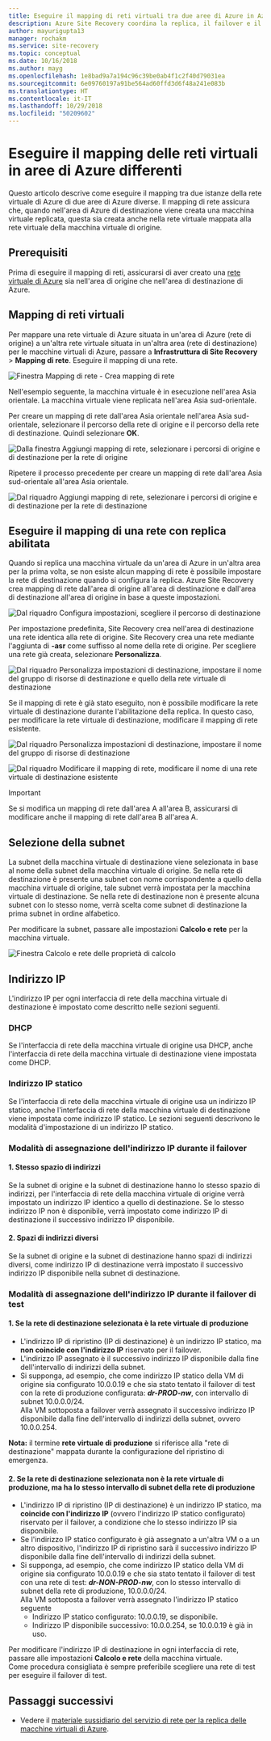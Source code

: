 ```yaml
---
title: Eseguire il mapping di reti virtuali tra due aree di Azure in Azure Site Recovery | Microsoft Docs
description: Azure Site Recovery coordina la replica, il failover e il ripristino di macchine virtuali e server fisici. Informazioni sul failover in Azure o in un centro dati secondario.
author: mayurigupta13
manager: rochakm
ms.service: site-recovery
ms.topic: conceptual
ms.date: 10/16/2018
ms.author: mayg
ms.openlocfilehash: 1e8bad9a7a194c96c39be0ab4f1c2f40d79031ea
ms.sourcegitcommit: 6e09760197a91be564ad60ffd3d6f48a241e083b
ms.translationtype: HT
ms.contentlocale: it-IT
ms.lasthandoff: 10/29/2018
ms.locfileid: "50209602"
---
```

# <a name="map-virtual-networks-in-different-azure-regions"></a>Eseguire il mapping delle reti virtuali in aree di Azure differenti


Questo articolo descrive come eseguire il mapping tra due istanze della rete virtuale di Azure di due aree di Azure diverse. Il mapping di rete assicura che, quando nell'area di Azure di destinazione viene creata una macchina virtuale replicata, questa sia creata anche nella rete virtuale mappata alla rete virtuale della macchina virtuale di origine.  

## <a name="prerequisites"></a>Prerequisiti
Prima di eseguire il mapping di reti, assicurarsi di aver creato una [rete virtuale di Azure](../virtual-network/virtual-networks-overview.md) sia nell'area di origine che nell'area di destinazione di Azure.

## <a name="map-virtual-networks"></a>Mapping di reti virtuali

Per mappare una rete virtuale di Azure situata in un'area di Azure (rete di origine) a un'altra rete virtuale situata in un'altra area (rete di destinazione) per le macchine virtuali di Azure, passare a **Infrastruttura di Site Recovery** > **Mapping di rete**. Eseguire il mapping di una rete.

![Finestra Mapping di rete - Crea mapping di rete](./media/site-recovery-network-mapping-azure-to-azure/network-mapping1.png)


Nell'esempio seguente, la macchina virtuale è in esecuzione nell'area Asia orientale. La macchina virtuale viene replicata nell'area Asia sud-orientale.

Per creare un mapping di rete dall'area Asia orientale nell'area Asia sud-orientale, selezionare il percorso della rete di origine e il percorso della rete di destinazione. Quindi selezionare **OK**.

![Dalla finestra Aggiungi mapping di rete, selezionare i percorsi di origine e di destinazione per la rete di origine](./media/site-recovery-network-mapping-azure-to-azure/network-mapping2.png)


Ripetere il processo precedente per creare un mapping di rete dall'area Asia sud-orientale all'area Asia orientale.

![Dal riquadro Aggiungi mapping di rete, selezionare i percorsi di origine e di destinazione per la rete di destinazione](./media/site-recovery-network-mapping-azure-to-azure/network-mapping3.png)


## <a name="map-a-network-when-you-enable-replication"></a>Eseguire il mapping di una rete con replica abilitata

Quando si replica una macchina virtuale da un'area di Azure in un'altra area per la prima volta, se non esiste alcun mapping di rete è possibile impostare la rete di destinazione quando si configura la replica. Azure Site Recovery crea mapping di rete dall'area di origine all'area di destinazione e dall'area di destinazione all'area di origine in base a queste impostazioni.   

![Dal riquadro Configura impostazioni, scegliere il percorso di destinazione](./media/site-recovery-network-mapping-azure-to-azure/network-mapping4.png)

Per impostazione predefinita, Site Recovery crea nell'area di destinazione una rete identica alla rete di origine. Site Recovery crea una rete mediante l'aggiunta di **-asr** come suffisso al nome della rete di origine. Per scegliere una rete già creata, selezionare **Personalizza**.

![Dal riquadro Personalizza impostazioni di destinazione, impostare il nome del gruppo di risorse di destinazione e quello della rete virtuale di destinazione](./media/site-recovery-network-mapping-azure-to-azure/network-mapping5.png)

Se il mapping di rete è già stato eseguito, non è possibile modificare la rete virtuale di destinazione durante l'abilitazione della replica. In questo caso, per modificare la rete virtuale di destinazione, modificare il mapping di rete esistente.  

![Dal riquadro Personalizza impostazioni di destinazione, impostare il nome del gruppo di risorse di destinazione](./media/site-recovery-network-mapping-azure-to-azure/network-mapping6.png)

![Dal riquadro Modificare il mapping di rete, modificare il nome di una rete virtuale di destinazione esistente](./media/site-recovery-network-mapping-azure-to-azure/modify-network-mapping.png)

> [!IMPORTANT]
> Se si modifica un mapping di rete dall'area A all'area B, assicurarsi di modificare anche il mapping di rete dall'area B all'area A.
>
>


## <a name="subnet-selection"></a>Selezione della subnet
La subnet della macchina virtuale di destinazione viene selezionata in base al nome della subnet della macchina virtuale di origine. Se nella rete di destinazione è presente una subnet con nome corrispondente a quello della macchina virtuale di origine, tale subnet verrà impostata per la macchina virtuale di destinazione. Se nella rete di destinazione non è presente alcuna subnet con lo stesso nome, verrà scelta come subnet di destinazione la prima subnet in ordine alfabetico.

Per modificare la subnet, passare alle impostazioni **Calcolo e rete** per la macchina virtuale.

![Finestra Calcolo e rete delle proprietà di calcolo](./media/site-recovery-network-mapping-azure-to-azure/modify-subnet.png)


## <a name="ip-address"></a>Indirizzo IP

L'indirizzo IP per ogni interfaccia di rete della macchina virtuale di destinazione è impostato come descritto nelle sezioni seguenti.

### <a name="dhcp"></a>DHCP
Se l'interfaccia di rete della macchina virtuale di origine usa DHCP, anche l'interfaccia di rete della macchina virtuale di destinazione viene impostata come DHCP.

### <a name="static-ip-address"></a>Indirizzo IP statico
Se l'interfaccia di rete della macchina virtuale di origine usa un indirizzo IP statico, anche l'interfaccia di rete della macchina virtuale di destinazione viene impostata come indirizzo IP statico. Le sezioni seguenti descrivono le modalità d'impostazione di un indirizzo IP statico.

### <a name="ip-assignment-behavior-during-failover"></a>Modalità di assegnazione dell'indirizzo IP durante il failover
#### <a name="1-same-address-space"></a>1. Stesso spazio di indirizzi

Se la subnet di origine e la subnet di destinazione hanno lo stesso spazio di indirizzi, per l'interfaccia di rete della macchina virtuale di origine verrà impostato un indirizzo IP identico a quello di destinazione. Se lo stesso indirizzo IP non è disponibile, verrà impostato come indirizzo IP di destinazione il successivo indirizzo IP disponibile.

#### <a name="2-different-address-spaces"></a>2. Spazi di indirizzi diversi

Se la subnet di origine e la subnet di destinazione hanno spazi di indirizzi diversi, come indirizzo IP di destinazione verrà impostato il successivo indirizzo IP disponibile nella subnet di destinazione.


### <a name="ip-assignment-behavior-during-test-failover"></a>Modalità di assegnazione dell'indirizzo IP durante il failover di test
#### <a name="1-if-the-target-network-chosen-is-the-production-vnet"></a>1. Se la rete di destinazione selezionata è la rete virtuale di produzione
- L'indirizzo IP di ripristino (IP di destinazione) è un indirizzo IP statico, ma **non coincide con l'indirizzo IP** riservato per il failover.
- L'indirizzo IP assegnato è il successivo indirizzo IP disponibile dalla fine dell'intervallo di indirizzi della subnet.
- Si supponga, ad esempio, che come indirizzo IP statico della VM di origine sia configurato 10.0.0.19 e che sia stato tentato il failover di test con la rete di produzione configurata: ***dr-PROD-nw***, con intervallo di subnet 10.0.0.0/24. </br>
Alla VM sottoposta a failover verrà assegnato il successivo indirizzo IP disponibile dalla fine dell'intervallo di indirizzi della subnet, ovvero 10.0.0.254. </br>

**Nota:** il termine **rete virtuale di produzione** si riferisce alla "rete di destinazione" mappata durante la configurazione del ripristino di emergenza.
#### <a name="2-if-the-target-network-chosen-is-not-the-production-vnet-but-has-the-same-subnet-range-as-production-network"></a>2. Se la rete di destinazione selezionata non è la rete virtuale di produzione, ma ha lo stesso intervallo di subnet della rete di produzione

- L'indirizzo IP di ripristino (IP di destinazione) è un indirizzo IP statico, ma **coincide con l'indirizzo IP** (ovvero l'indirizzo IP statico configurato) riservato per il failover, a condizione che lo stesso indirizzo IP sia disponibile.
- Se l'indirizzo IP statico configurato è già assegnato a un'altra VM o a un altro dispositivo, l'indirizzo IP di ripristino sarà il successivo indirizzo IP disponibile dalla fine dell'intervallo di indirizzi della subnet.
- Si supponga, ad esempio, che come indirizzo IP statico della VM di origine sia configurato 10.0.0.19 e che sia stato tentato il failover di test con una rete di test: ***dr-NON-PROD-nw***, con lo stesso intervallo di subnet della rete di produzione, 10.0.0.0/24. </br>
  Alla VM sottoposta a failover verrà assegnato l'indirizzo IP statico seguente </br>
    - Indirizzo IP statico configurato: 10.0.0.19, se disponibile.
    - Indirizzo IP disponibile successivo: 10.0.0.254, se 10.0.0.19 è già in uso.


Per modificare l'indirizzo IP di destinazione in ogni interfaccia di rete, passare alle impostazioni **Calcolo e rete** della macchina virtuale.</br>
Come procedura consigliata è sempre preferibile scegliere una rete di test per eseguire il failover di test.
## <a name="next-steps"></a>Passaggi successivi

* Vedere il [materiale sussidiario del servizio di rete per la replica delle macchine virtuali di Azure](site-recovery-azure-to-azure-networking-guidance.md).
